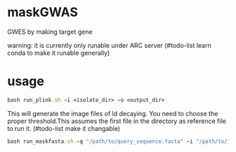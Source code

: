 # maskGWAS
GWES by making target gene

warning: it is currently only runable under ARC server (#todo-list learn conda to make it runable generally)

# usage

```ruby
bash run_plink.sh -i <isolate_dir> -o <output_dir>
```

This will generate the image files of ld decaying. You need to choose the proper threshold.This assumes the first file in the directory as reference file to run it. (#todo-list make it changable)

```ruby
bash run_maskfasta.sh -q "/path/to/query_sequence.fasta" -i "/path/to/input_dir" -d 3000 -o "/path/to/output_dir"
```


